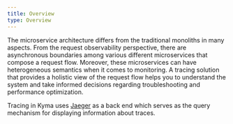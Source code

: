 ```yaml
---
title: Overview
type: Overview
---
```


The microservice architecture differs from the traditional monoliths in many aspects. From the request observability perspective, there are asynchronous boundaries among various different microservices that compose a request flow. Moreover, these microservices can have heterogeneous semantics when it comes to monitoring. A tracing solution that provides a holistic view of the request flow helps you to understand the system and take informed decisions regarding troubleshooting and performance optimization.

Tracing in Kyma uses [Jaeger](https://www.jaegertracing.io/docs/) as a back end which serves as the query mechanism for displaying information about traces.
